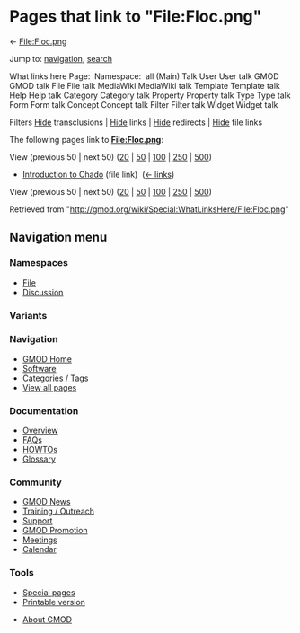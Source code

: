 <div id="mw-page-base" class="noprint">

</div>

<div id="mw-head-base" class="noprint">

</div>

<div id="content" class="mw-body" role="main">

<span id="top"></span>

<div id="mw-js-message" style="display:none;">

</div>



# <span dir="auto">Pages that link to "File:Floc.png"</span>

<div id="bodyContent">

<div id="contentSub">

← [File:Floc.png](/wiki/File:Floc.png "File:Floc.png")

</div>

<div id="jump-to-nav" class="mw-jump">

Jump to: [navigation](#mw-navigation), [search](#p-search)

</div>

<div id="mw-content-text">

What links here Page:  Namespace:  all (Main) Talk User User talk GMOD
GMOD talk File File talk MediaWiki MediaWiki talk Template Template talk
Help Help talk Category Category talk Property Property talk Type Type
talk Form Form talk Concept Concept talk Filter Filter talk Widget
Widget talk

Filters
[Hide](/mediawiki/index.php?title=Special:WhatLinksHere/File:Floc.png&hidetrans=1 "Special:WhatLinksHere/File:Floc.png")
transclusions \|
[Hide](/mediawiki/index.php?title=Special:WhatLinksHere/File:Floc.png&hidelinks=1 "Special:WhatLinksHere/File:Floc.png")
links \|
[Hide](/mediawiki/index.php?title=Special:WhatLinksHere/File:Floc.png&hideredirs=1 "Special:WhatLinksHere/File:Floc.png")
redirects \|
[Hide](/mediawiki/index.php?title=Special:WhatLinksHere/File:Floc.png&hideimages=1 "Special:WhatLinksHere/File:Floc.png")
file links

The following pages link to
**[File:Floc.png](/wiki/File:Floc.png "File:Floc.png")**:

View (previous 50 \| next 50)
([20](/mediawiki/index.php?title=Special:WhatLinksHere/File:Floc.png&limit=20 "Special:WhatLinksHere/File:Floc.png")
\|
[50](/mediawiki/index.php?title=Special:WhatLinksHere/File:Floc.png&limit=50 "Special:WhatLinksHere/File:Floc.png")
\|
[100](/mediawiki/index.php?title=Special:WhatLinksHere/File:Floc.png&limit=100 "Special:WhatLinksHere/File:Floc.png")
\|
[250](/mediawiki/index.php?title=Special:WhatLinksHere/File:Floc.png&limit=250 "Special:WhatLinksHere/File:Floc.png")
\|
[500](/mediawiki/index.php?title=Special:WhatLinksHere/File:Floc.png&limit=500 "Special:WhatLinksHere/File:Floc.png"))

- [Introduction to
  Chado](/wiki/Introduction_to_Chado "Introduction to Chado") (file
  link) ‎ <span class="mw-whatlinkshere-tools">([←
  links](/mediawiki/index.php?title=Special:WhatLinksHere&target=Introduction+to+Chado "Special:WhatLinksHere"))</span>

View (previous 50 \| next 50)
([20](/mediawiki/index.php?title=Special:WhatLinksHere/File:Floc.png&limit=20 "Special:WhatLinksHere/File:Floc.png")
\|
[50](/mediawiki/index.php?title=Special:WhatLinksHere/File:Floc.png&limit=50 "Special:WhatLinksHere/File:Floc.png")
\|
[100](/mediawiki/index.php?title=Special:WhatLinksHere/File:Floc.png&limit=100 "Special:WhatLinksHere/File:Floc.png")
\|
[250](/mediawiki/index.php?title=Special:WhatLinksHere/File:Floc.png&limit=250 "Special:WhatLinksHere/File:Floc.png")
\|
[500](/mediawiki/index.php?title=Special:WhatLinksHere/File:Floc.png&limit=500 "Special:WhatLinksHere/File:Floc.png"))

</div>

<div class="printfooter">

Retrieved from
"<http://gmod.org/wiki/Special:WhatLinksHere/File:Floc.png>"

</div>

<div id="catlinks" class="catlinks catlinks-allhidden">

</div>

<div class="visualClear">

</div>

</div>

</div>

<div id="mw-navigation">

## Navigation menu

<div id="mw-head">



<div id="left-navigation">

<div id="p-namespaces" class="vectorTabs" role="navigation"
aria-labelledby="p-namespaces-label">

### Namespaces

- <span id="ca-nstab-image"><a href="/wiki/File:Floc.png" accesskey="c"
  title="View the file page [c]">File</a></span>
- <span id="ca-talk"><a
  href="/mediawiki/index.php?title=File_talk:Floc.png&amp;action=edit&amp;redlink=1"
  accesskey="t"
  title="Discussion about the content page [t]">Discussion</a></span>

</div>

<div id="p-variants" class="vectorMenu emptyPortlet" role="navigation"
aria-labelledby="p-variants-label">

### 

### Variants[](#)

<div class="menu">

</div>

</div>

</div>

<div id="right-navigation">





</div>



</div>

</div>

</div>

<div id="mw-panel">

<div id="p-logo" role="banner">

<a href="/wiki/Main_Page"
style="background-image: url(http://gmod.org/images/GMOD-cogs.png);"
title="Visit the main page"></a>

</div>

<div id="p-Navigation" class="portal" role="navigation"
aria-labelledby="p-Navigation-label">

### Navigation

<div class="body">

- <span id="n-GMOD-Home">[GMOD Home](/wiki/Main_Page)</span>
- <span id="n-Software">[Software](/wiki/GMOD_Components)</span>
- <span id="n-Categories-.2F-Tags">[Categories /
  Tags](/wiki/Categories)</span>
- <span id="n-View-all-pages">[View all
  pages](/wiki/Special:AllPages)</span>

</div>

</div>

<div id="p-Documentation" class="portal" role="navigation"
aria-labelledby="p-Documentation-label">

### Documentation

<div class="body">

- <span id="n-Overview">[Overview](/wiki/Overview)</span>
- <span id="n-FAQs">[FAQs](/wiki/Category:FAQ)</span>
- <span id="n-HOWTOs">[HOWTOs](/wiki/Category:HOWTO)</span>
- <span id="n-Glossary">[Glossary](/wiki/Glossary)</span>

</div>

</div>

<div id="p-Community" class="portal" role="navigation"
aria-labelledby="p-Community-label">

### Community

<div class="body">

- <span id="n-GMOD-News">[GMOD News](/wiki/GMOD_News)</span>
- <span id="n-Training-.2F-Outreach">[Training /
  Outreach](/wiki/Training_and_Outreach)</span>
- <span id="n-Support">[Support](/wiki/Support)</span>
- <span id="n-GMOD-Promotion">[GMOD
  Promotion](/wiki/GMOD_Promotion)</span>
- <span id="n-Meetings">[Meetings](/wiki/Meetings)</span>
- <span id="n-Calendar">[Calendar](/wiki/Calendar)</span>

</div>

</div>

<div id="p-tb" class="portal" role="navigation"
aria-labelledby="p-tb-label">

### Tools

<div class="body">

- <span id="t-specialpages"><a href="/wiki/Special:SpecialPages" accesskey="q"
  title="A list of all special pages [q]">Special pages</a></span>
- <span id="t-print"><a
  href="/mediawiki/index.php?title=Special:WhatLinksHere/File:Floc.png&amp;printable=yes"
  rel="alternate" accesskey="p"
  title="Printable version of this page [p]">Printable version</a></span>

</div>

</div>

</div>

</div>

<div id="footer" role="contentinfo">

- <span id="footer-places-about">[About
  GMOD](/wiki/GMOD:About "GMOD:About")</span>

<!-- -->






</div>
